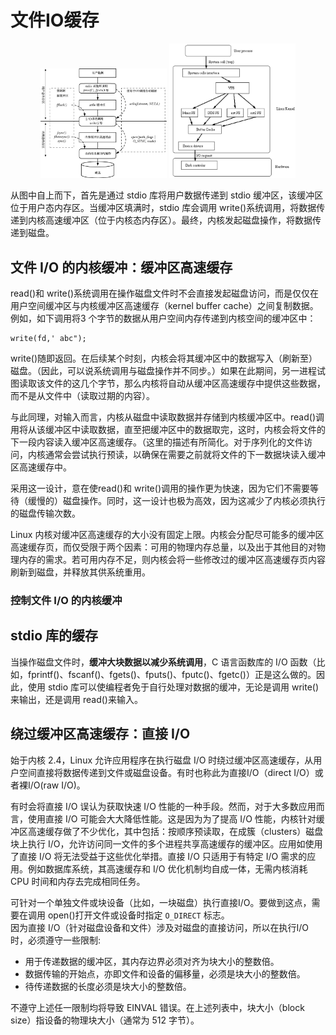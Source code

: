 # 文件IO缓存

<center>
<img src="pics/io-buffer.png" width="40%">
<img src="pics/io-buffer2.png" width="40%">
</center>

从图中自上而下，首先是通过 stdio 库将用户数据传递到 stdio 缓冲区，该缓冲区位于用户态内存区。当缓冲区填满时，stdio 库会调用 write()系统调用，将数据传递到内核高速缓冲区（位于内核态内存区）。最终，内核发起磁盘操作，将数据传递到磁盘。

##  文件 I/O 的内核缓冲：缓冲区高速缓存 
read()和 write()系统调用在操作磁盘文件时不会直接发起磁盘访问，而是仅仅在用户空间缓冲区与内核缓冲区高速缓存（kernel buffer cache）之间复制数据。例如，如下调用将3 个字节的数据从用户空间内存传递到内核空间的缓冲区中： 
```
write(fd,' abc");
```
write()随即返回。在后续某个时刻，内核会将其缓冲区中的数据写入（刷新至）磁盘。（因此，可以说系统调用与磁盘操作并不同步。）如果在此期间，另一进程试图读取该文件的这几个字节，那么内核将自动从缓冲区高速缓存中提供这些数据，而不是从文件中（读取过期的内容）。 

与此同理，对输入而言，内核从磁盘中读取数据并存储到内核缓冲区中。read()调用将从该缓冲区中读取数据，直至把缓冲区中的数据取完，这时，内核会将文件的下一段内容读入缓冲区高速缓存。（这里的描述有所简化。对于序列化的文件访问，内核通常会尝试执行预读，以确保在需要之前就将文件的下一数据块读入缓冲区高速缓存中。

采用这一设计，意在使read()和 write()调用的操作更为快速，因为它们不需要等待（缓慢的）磁盘操作。同时，这一设计也极为高效，因为这减少了内核必须执行的磁盘传输次数。

Linux 内核对缓冲区高速缓存的大小没有固定上限。内核会分配尽可能多的缓冲区高速缓存页，而仅受限于两个因素：可用的物理内存总量，以及出于其他目的对物理内存的需求。若可用内存不足，则内核会将一些修改过的缓冲区高速缓存页内容刷新到磁盘，并释放其供系统重用。 

### 控制文件 I/O 的内核缓冲


## stdio 库的缓存
当操作磁盘文件时，**缓冲大块数据以减少系统调用**，C 语言函数库的 I/O 函数（比如，fprintf()、fscanf()、fgets()、fputs()、fputc()、fgetc()）正是这么做的。因此，使用 stdio 库可以使编程者免于自行处理对数据的缓冲，无论是调用 write()来输出，还是调用 read()来输入。


## 绕过缓冲区高速缓存：直接 I/O 
始于内核 2.4，Linux 允许应用程序在执行磁盘 I/O 时绕过缓冲区高速缓存，从用户空间直接将数据传递到文件或磁盘设备。有时也称此为直接I/O（direct I/O）或者裸I/O(raw I/O)。  

有时会将直接 I/O 误认为获取快速 I/O 性能的一种手段。然而，对于大多数应用而言，使用直接 I/O 可能会大大降低性能。这是因为为了提高 I/O 性能，内核针对缓冲区高速缓存做了不少优化，其中包括：按顺序预读取，在成簇（clusters）磁盘块上执行 I/O，允许访问同一文件的多个进程共享高速缓存的缓冲区。应用如使用了直接 I/O 将无法受益于这些优化举措。直接 I/O 只适用于有特定 I/O 需求的应用。例如数据库系统，其高速缓存和 I/O 优化机制均自成一体，无需内核消耗 CPU 时间和内存去完成相同任务。

可针对一个单独文件或块设备（比如，一块磁盘）执行直接I/O。要做到这点，需要在调用 open()打开文件或设备时指定 `O_DIRECT` 标志。  
因为直接 I/O（针对磁盘设备和文件）涉及对磁盘的直接访问，所以在执行I/O 时，必须遵守一些限制:
+ 用于传递数据的缓冲区，其内存边界必须对齐为块大小的整数倍。 
+ 数据传输的开始点，亦即文件和设备的偏移量，必须是块大小的整数倍。 
+ 待传递数据的长度必须是块大小的整数倍。

不遵守上述任一限制均将导致 EINVAL 错误。在上述列表中，块大小（block size）指设备的物理块大小（通常为 512 字节）。 